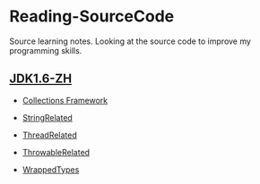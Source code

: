 # Reading-SourceCode
 Source learning notes. Looking at the source code to improve my programming skills.   
 
## <a href="http://tool.oschina.net/apidocs/apidoc?api=jdk-zh"> JDK1.6-ZH </a>
 
* <a href="https://github.com/wuping5719/Reading-Java-SourceCode/tree/master/JDK1.7/java/util/CollectionRelated">Collections Framework</a>

* <a href="https://github.com/wuping5719/Reading-Java-SourceCode/tree/master/JDK1.7/java/lang/StringRelated">StringRelated</a>

* <a href="https://github.com/wuping5719/Reading-Java-SourceCode/tree/master/JDK1.7/java/lang/ThreadRelated">ThreadRelated</a>

* <a href="https://github.com/wuping5719/Reading-Java-SourceCode/tree/master/JDK1.7/java/lang/ThrowableRelated">ThrowableRelated</a>

* <a href="https://github.com/wuping5719/Reading-Java-SourceCode/tree/master/JDK1.7/java/lang/WrappedTypes">WrappedTypes</a>
